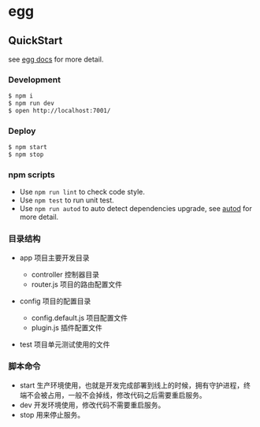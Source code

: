 # egg



## QuickStart

<!-- add docs here for user -->

see [egg docs][egg] for more detail.

### Development

```bash
$ npm i
$ npm run dev
$ open http://localhost:7001/
```

### Deploy

```bash
$ npm start
$ npm stop
```

### npm scripts

- Use `npm run lint` to check code style.
- Use `npm test` to run unit test.
- Use `npm run autod` to auto detect dependencies upgrade, see [autod](https://www.npmjs.com/package/autod) for more detail.


[egg]: https://eggjs.org

### 目录结构

- app 项目主要开发目录
    - controller 控制器目录
    - router.js  项目的路由配置文件

- config 项目的配置目录
    - config.default.js 项目配置文件
    - plugin.js         插件配置文件

- test 项目单元测试使用的文件

### 脚本命令
 - start 生产环境使用，也就是开发完成部署到线上的时候，拥有守护进程，终端不会被占用，一般不会掉线，修改代码之后需要重启服务。
 - dev   开发环境使用，修改代码不需要重启服务。
 - stop  用来停止服务。